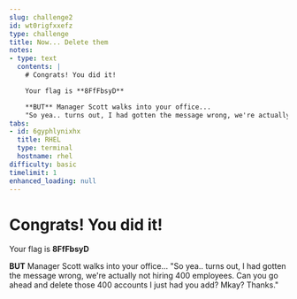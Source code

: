 ```yaml
---
slug: challenge2
id: wt0rigfxxefz
type: challenge
title: Now... Delete them
notes:
- type: text
  contents: |
    # Congrats! You did it!

    Your flag is **8FfFbsyD**

    **BUT** Manager Scott walks into your office...
    "So yea.. turns out, I had gotten the message wrong, we're actually not hiring 400 employees.  Can you go ahead and delete those 400 accounts I just had you add?  Mkay?  Thanks."
tabs:
- id: 6gyphlynixhx
  title: RHEL
  type: terminal
  hostname: rhel
difficulty: basic
timelimit: 1
enhanced_loading: null
---
```

  # Congrats! You did it!

  Your flag is **8FfFbsyD**

  **BUT** Manager Scott walks into your office...
  "So yea.. turns out, I had gotten the message wrong, we're actually not hiring 400 employees.  Can you go ahead and delete those 400 accounts I just had you add?  Mkay?  Thanks."

